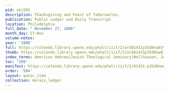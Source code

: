 ```yaml
---
pid: obj585
description: Thanksgiving and Feast of Tabernacles.
publication: Public Ledger and Daily Transcript
location: Philadelphia
full_date: " November 27, 1886"
month_day: 27-Nov
volume-notes:
year: '1886'
full: https://colenda.library.upenn.edu/phalt/iiif/2/ark81431p35d8nw83%2FSHA256E-s7355013--039970426d39bd744be377ac0621b1cb900d1155410811017574ba09b5c2303e.jpeg/full/3500,/0/default.jpg
thumb: https://colenda.library.upenn.edu/phalt/iiif/2/ark81431p35d8nw83%2FSHA256E-s7355013--039970426d39bd744be377ac0621b1cb900d1155410811017574ba09b5c2303e.jpeg/full/!200,200/0/default.jpg
index_terms: American Hebrew|Jewish Theological Seminary|Wellhausen, Julius
toc: '599'
manifest: https://colenda.library.upenn.edu/phalt/iiif/2/81431-p35d8nw83/manifest
order: '584'
layout: qatar_item
collection: morais_ledger
---
```

